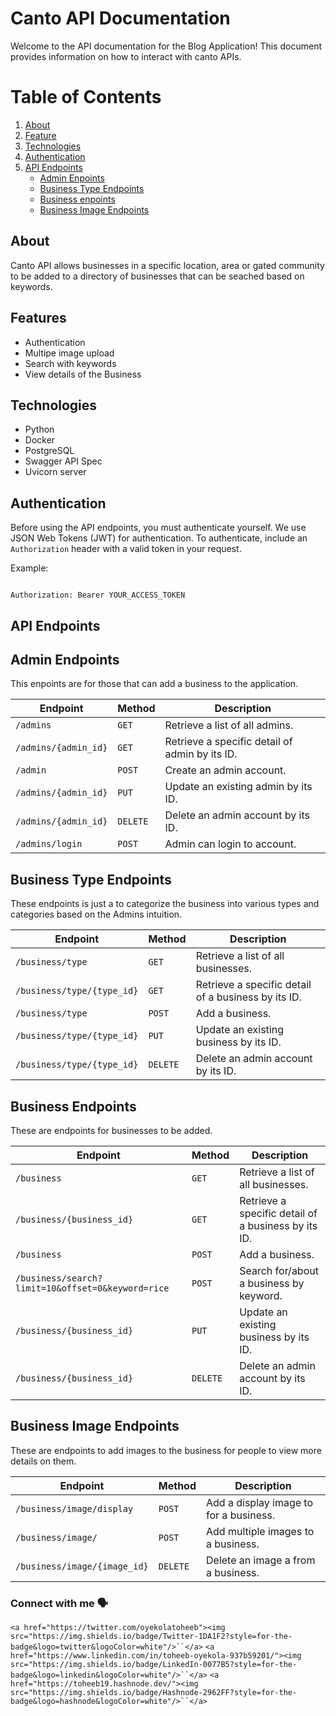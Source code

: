# Canto API Documentation

Welcome to the API documentation for the Blog Application! This document provides information on how to interact with canto APIs.

# Table of Contents

1. [About](#about)
2. [Feature](#features)
3. [Technologies](#technologies)
4. [Authentication](#authentication)
5. [API Endpoints](#api-endpoints)
   - [Admin Enpoints](#admin-endpoints)
   - [Business Type Endpoints](#business-type-endpoints)
   - [Business enpoints](#business-endpoints)
   - [Business Image Endpoints](#business-images-endpoints)

## About

Canto API allows businesses in a specific location, area or gated community to be added to a directory of businesses that can be seached based on keywords.

## Features

* Authentication
* Multipe image upload
* Search with keywords
* View details of the Business

## Technologies

* Python
* Docker
* PostgreSQL
* Swagger API Spec
* Uvicorn server

## Authentication

Before using the API endpoints, you must authenticate yourself. We use JSON Web Tokens (JWT) for authentication. To authenticate, include an `Authorization` header with a valid token in your request.

Example:

```

Authorization: Bearer YOUR_ACCESS_TOKEN

```

## API Endpoints

## Admin Endpoints

This enpoints are for those that can add a business to the application.

| Endpoint               | Method     | Description                                    |
| ---------------------- | ---------- | ---------------------------------------------- |
| `/admins`            | `GET`    | Retrieve a list of all admins.                 |
| `/admins/{admin_id}` | `GET`    | Retrieve a specific detail of admin by its ID. |
| `/admin`             | `POST`   | Create an admin account.                       |
| `/admins/{admin_id}` | `PUT`    | Update an existing admin by its ID.            |
| `/admins/{admin_id}` | `DELETE` | Delete an admin account by its ID.             |
| `/admins/login`      | `POST`   | Admin can login to account.                    |

## Business Type Endpoints

These endpoints is just a to categorize the business into various types and categories based on the Admins intuition.

| Endpoint                     | Method     | Description                                         |
| ---------------------------- | ---------- | --------------------------------------------------- |
| `/business/type`           | `GET`    | Retrieve a list of all businesses.                  |
| `/business/type/{type_id}` | `GET`    | Retrieve a specific detail of a business by its ID. |
| `/business/type`           | `POST`   | Add a business.                                     |
| `/business/type/{type_id}` | `PUT`    | Update an existing business by its ID.              |
| `/business/type/{type_id}` | `DELETE` | Delete an admin account by its ID.                  |

## Business Endpoints

These are endpoints for businesses to be added.

| Endpoint                                            | Method     | Description                                         |
| --------------------------------------------------- | ---------- | --------------------------------------------------- |
| `/business`                                       | `GET`    | Retrieve a list of all businesses.                  |
| `/business/{business_id}`                         | `GET`    | Retrieve a specific detail of a business by its ID. |
| `/business`                                       | `POST`   | Add a business.                                     |
| `/business/search?limit=10&offset=0&keyword=rice` | `POST`   | Search for/about a business by keyword.             |
| `/business/{business_id}`                         | `PUT`    | Update an existing business by its ID.              |
| `/business/{business_id}`                         | `DELETE` | Delete an admin account by its ID.                  |

## Business Image Endpoints

These are endpoints to add images to the business for people to view more details on them.

| Endpoint                       | Method     | Description                            |
| ------------------------------ | ---------- | -------------------------------------- |
| `/business/image/display`    | `POST`   | Add a display image to for a business. |
| `/business/image/`           | `POST`   | Add multiple images to a business.     |
| `/business/image/{image_id}` | `DELETE` | Delete an image a from a business.     |

### Connect with me 🗣️

`<a href="https://twitter.com/oyekolatoheeb"><img src="https://img.shields.io/badge/Twitter-1DA1F2?style=for-the-badge&logo=twitter&logoColor=white"/>``</a>`
`<a href="https://www.linkedin.com/in/toheeb-oyekola-937b59201/"><img src="https://img.shields.io/badge/LinkedIn-0077B5?style=for-the-badge&logo=linkedin&logoColor=white"/>``</a>`
`<a href="https://toheeb19.hashnode.dev/"><img src="https://img.shields.io/badge/Hashnode-2962FF?style=for-the-badge&logo=hashnode&logoColor=white"/>``</a>`
